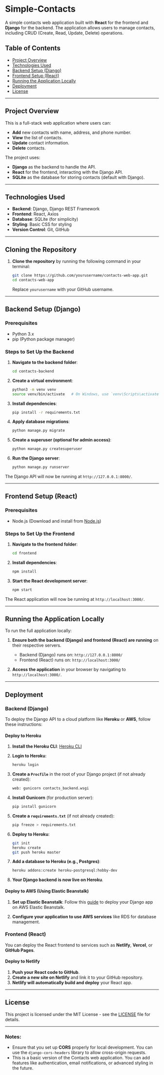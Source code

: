 # Simple-Contacts

A simple contacts web application built with **React** for the frontend and **Django** for the backend. The application allows users to manage contacts, including CRUD (Create, Read, Update, Delete) operations.

## Table of Contents
- [Project Overview](#project-overview)
- [Technologies Used](#technologies-used)
- [Backend Setup (Django)](#backend-setup-django)
- [Frontend Setup (React)](#frontend-setup-react)
- [Running the Application Locally](#running-the-application-locally)
- [Deployment](#deployment)
- [License](#license)

---

## Project Overview

This is a full-stack web application where users can:
- **Add** new contacts with name, address, and phone number.
- **View** the list of contacts.
- **Update** contact information.
- **Delete** contacts.

The project uses:
- **Django** as the backend to handle the API.
- **React** for the frontend, interacting with the Django API.
- **SQLite** as the database for storing contacts (default with Django).

---

## Technologies Used
- **Backend**: Django, Django REST Framework
- **Frontend**: React, Axios
- **Database**: SQLite (for simplicity)
- **Styling**: Basic CSS for styling
- **Version Control**: Git, GitHub

---

## Cloning the Repository

1. **Clone the repository** by running the following command in your terminal:

   ```bash
   git clone https://github.com/yourusername/contacts-web-app.git
   cd contacts-web-app
   ```

   Replace `yourusername` with your GitHub username.

---

## Backend Setup (Django)

### Prerequisites

- Python 3.x
- pip (Python package manager)

### Steps to Set Up the Backend

1. **Navigate to the backend folder**:
   ```bash
   cd contacts-backend
   ```

2. **Create a virtual environment**:
   ```bash
   python3 -m venv venv
   source venv/bin/activate   # On Windows, use `venv\Scripts\activate`
   ```

3. **Install dependencies**:
   ```bash
   pip install -r requirements.txt
   ```

4. **Apply database migrations**:
   ```bash
   python manage.py migrate
   ```

5. **Create a superuser (optional for admin access)**:
   ```bash
   python manage.py createsuperuser
   ```

6. **Run the Django server**:
   ```bash
   python manage.py runserver
   ```

The Django API will now be running at `http://127.0.0.1:8000/`.

---

## Frontend Setup (React)

### Prerequisites

- Node.js (Download and install from [Node.js](https://nodejs.org/))

### Steps to Set Up the Frontend

1. **Navigate to the frontend folder**:
   ```bash
   cd frontend
   ```

2. **Install dependencies**:
   ```bash
   npm install
   ```

3. **Start the React development server**:
   ```bash
   npm start
   ```

The React application will now be running at `http://localhost:3000/`.

---

## Running the Application Locally

To run the full application locally:

1. **Ensure both the backend (Django) and frontend (React) are running** on their respective servers.
   - Backend (Django) runs on: `http://127.0.0.1:8000/`
   - Frontend (React) runs on: `http://localhost:3000/`

2. **Access the application** in your browser by navigating to `http://localhost:3000/`.

---

## Deployment

### Backend (Django)

To deploy the Django API to a cloud platform like **Heroku** or **AWS**, follow these instructions:

#### Deploy to Heroku

1. **Install the Heroku CLI**: [Heroku CLI](https://devcenter.heroku.com/articles/heroku-cli)
   
2. **Login to Heroku**:
   ```bash
   heroku login
   ```

3. **Create a `Procfile`** in the root of your Django project (if not already created):
   ```txt
   web: gunicorn contacts_backend.wsgi
   ```

4. **Install Gunicorn** (for production server):
   ```bash
   pip install gunicorn
   ```

5. **Create a `requirements.txt`** (if not already created):
   ```bash
   pip freeze > requirements.txt
   ```

6. **Deploy to Heroku**:
   ```bash
   git init
   heroku create
   git push heroku master
   ```

7. **Add a database to Heroku (e.g., Postgres)**:
   ```bash
   heroku addons:create heroku-postgresql:hobby-dev
   ```

8. **Your Django backend is now live on Heroku**.

#### Deploy to AWS (Using Elastic Beanstalk)

1. **Set up Elastic Beanstalk**:
   Follow this [guide](https://docs.aws.amazon.com/elasticbeanstalk/latest/dg/Welcome.html) to deploy your Django app on AWS Elastic Beanstalk.

2. **Configure your application to use AWS services** like RDS for database management.

### Frontend (React)

You can deploy the React frontend to services such as **Netlify**, **Vercel**, or **GitHub Pages**.

#### Deploy to Netlify

1. **Push your React code to GitHub**.
2. **Create a new site on Netlify** and link it to your GitHub repository.
3. **Netlify will automatically build and deploy** your React app.

---

## License

This project is licensed under the MIT License - see the [LICENSE](LICENSE) file for details.

---

### Notes:
- Ensure that you set up **CORS** properly for local development. You can use the `django-cors-headers` library to allow cross-origin requests.
- This is a basic version of the Contacts web application. You can add features like authentication, email notifications, or advanced styling in the future.

